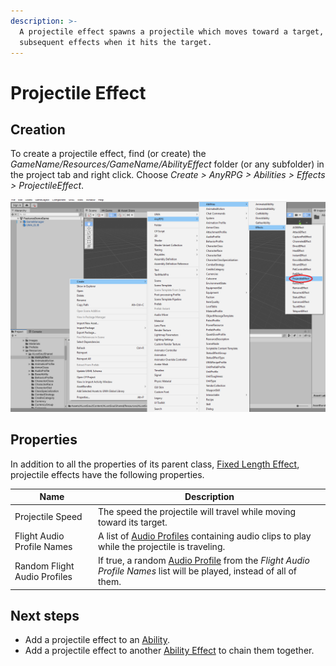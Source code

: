 ```yaml
---
description: >-
  A projectile effect spawns a projectile which moves toward a target, and casts
  subsequent effects when it hits the target.
---
```


# Projectile Effect

## Creation

To create a projectile effect, find (or create) the _GameName/Resources/GameName/AbilityEffect_ folder (or any subfolder) in the project tab and right click.  Choose _Create > AnyRPG > Abilities > Effects > ProjectileEffect_.

![](<../../.gitbook/assets/image (1) (3).png>)

## Properties

In addition to all the properties of its parent class, [Fixed Length Effect](./#fixed-length-effect-properties), projectile effects have the following properties.

| Name                         | Description                                                                                                                               |
| ---------------------------- | ----------------------------------------------------------------------------------------------------------------------------------------- |
| Projectile Speed             | The speed the projectile will travel while moving toward its target.                                                                      |
| Flight Audio Profile Names   | A list of [Audio Profiles](../audio-profile.md) containing audio clips to play while the projectile is traveling.                         |
| Random Flight Audio Profiles | If true, a random [Audio Profile](../audio-profile.md) from the _Flight Audio Profile Names_ list will be played, instead of all of them. |

## Next steps

* Add a projectile effect to an [Ability](../abilities/).
* Add a projectile effect to another [Ability Effect](./) to chain them together.
